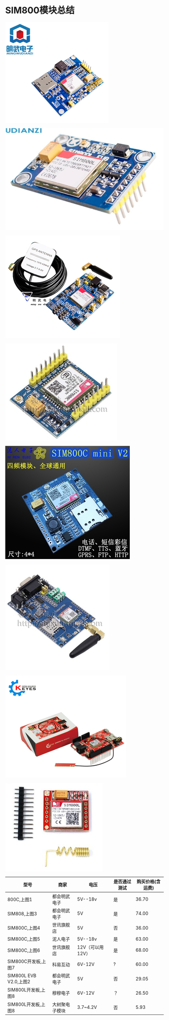 # SIM800模块总结

![s](s/001.png)

![s](s/002.png)

![s](s/003.png)

![s](s/004.png)

![s](s/005.png)

![s](s/006.png)

![s](s/007.png)

![s](s/008.png)

| 型号                   | 商家           | 电压             | 是否通过测试 | 购买价格(含运费) |
| ---------------------- | -------------- | ---------------- | ------------ | ---------------- |
| 800C,上图1             | 都会明武电子   | 5V--18v          | 是           | 36.70            |
| SIM808,上图3           | 都会明武电子   | 5V               | 是           | 74.00            |
| SIM800C,上图4          | 世讯旗舰店     | 5V               | 否           | 36.00            |
| SIM800C,上图5          | 泥人电子       | 5V--18v          | 是           | 63.00            |
| SIM800C,上图6          | 世讯旗舰店     | 12V（可以用12V） | 是           | 68.00            |
| SIM800C开发板,上图7    | 科易互动       | 6V-12V           | ?            | 60.00            |
| SIM800L EVB V2.0,上图2 | 都会明武电子   | 5V               | 否           | 29.05            |
| SIM800L开发板,上图8    | 穆穆电子       | 6V-12V           | ？           | 26.50            |
| SIM800L开发板,上图8    | 大树聚电子模块 | 3.7~4.2V         | 否           | 5.93             |
